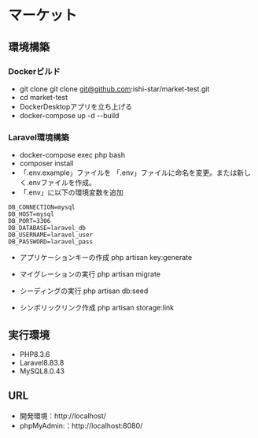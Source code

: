 # マーケット
## 環境構築
### Dockerビルド
- git clone git clone git@github.com:ishi-star/market-test.git
- cd market-test
- DockerDesktopアプリを立ち上げる
- docker-compose up -d --build
### Laravel環境構築
- docker-compose exec php bash
- composer install
- 「.env.example」ファイルを 「.env」ファイルに命名を変更。または新しく.envファイルを作成。
- 「.env」に以下の環境変数を追加
```
DB_CONNECTION=mysql
DB_HOST=mysql
DB_PORT=3306
DB_DATABASE=laravel_db
DB_USERNAME=laravel_user
DB_PASSWORD=laravel_pass
```
- アプリケーションキーの作成
php artisan key:generate

- マイグレーションの実行
php artisan migrate

- シーディングの実行
php artisan db:seed

- シンボリックリンク作成
php artisan storage:link

## 実行環境
- PHP8.3.6
- Laravel8.83.8
- MySQL8.0.43

## URL
- 開発環境：http://localhost/
- phpMyAdmin:：http://localhost:8080/

